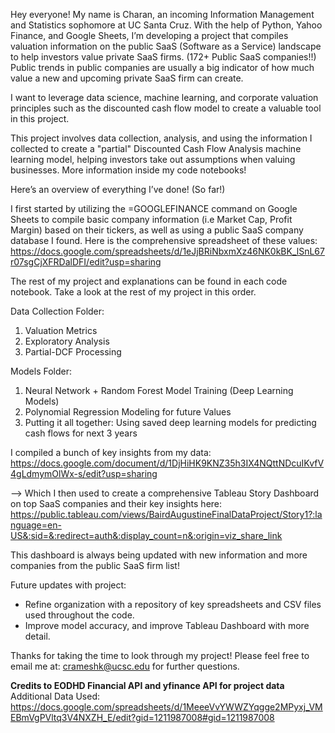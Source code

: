 Hey everyone! My name is Charan, an incoming Information Management and Statistics sophomore at UC Santa Cruz. With the help of Python, Yahoo Finance, and Google Sheets, I’m developing a project that compiles valuation information on the public SaaS (Software as a Service) landscape to help investors value private SaaS firms. (172+ Public SaaS companies!!) Public trends in public companies are usually a big indicator of how much value a new and upcoming private SaaS firm can create. 

I want to leverage data science, machine learning, and corporate valuation principles such as the discounted cash flow model to create a valuable tool in this project.

This project involves data collection, analysis, and using the information I collected to create a "partial" Discounted Cash Flow Analysis machine learning model, helping investors take out assumptions when valuing businesses. More information inside my code notebooks!

Here’s an overview of everything I’ve done! (So far!)

I first started by utilizing the =GOOGLEFINANCE command on Google Sheets to compile basic company information (i.e Market Cap, Profit Margin) based on their tickers, as well as using a public SaaS company database I found. Here is the comprehensive spreadsheet of these values:
https://docs.google.com/spreadsheets/d/1eJjBRiNbxmXz46NK0kBK_lSnL67r07sgCjXFRDalDFI/edit?usp=sharing 

The rest of my project and explanations can be found in each code notebook. Take a look at the rest of my project in this order.

Data Collection Folder:
1. Valuation Metrics
2. Exploratory Analysis
3. Partial-DCF Processing

Models Folder:
1. Neural Network + Random Forest Model Training (Deep Learning Models)
2. Polynomial Regression Modeling for future Values
3. Putting it all together: Using saved deep learning models for predicting cash flows for next 3 years

I compiled a bunch of key insights from my data:
https://docs.google.com/document/d/1DjHiHK9KNZ35h3IX4NQttNDcuIKvfV4gLdmymOlWx-s/edit?usp=sharing 

--> Which I then used to create a comprehensive Tableau Story Dashboard on top SaaS companies and their key insights here: 
https://public.tableau.com/views/BairdAugustineFinalDataProject/Story1?:language=en-US&:sid=&:redirect=auth&:display_count=n&:origin=viz_share_link 

This dashboard is always being updated with new information and more companies from the public SaaS firm list!


Future updates with project:
- Refine organization with a repository of key spreadsheets and CSV files used throughout the code.
- Improve model accuracy, and improve Tableau Dashboard with more detail.

Thanks for taking the time to look through my project! Please feel free to email me at: crameshk@ucsc.edu for further questions.


**Credits to EODHD Financial API and yfinance API for project data**
Additional Data Used:
https://docs.google.com/spreadsheets/d/1MeeeVvYWWZYqgge2MPyxj_VMEBmVgPVltq3V4NXZH_E/edit?gid=1211987008#gid=1211987008 
